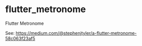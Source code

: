 # flutter_metronome
Flutter Metronome

See: https://medium.com/@stephenjtyler/a-flutter-metronome-58c063f23af5
